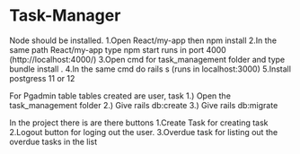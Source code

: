 # Task-Manager

Node should be  installed.
1.Open React/my-app then npm install 
2.In the same path  React/my-app type npm start runs in port 4000 (http://localhost:4000/)
3.Open cmd for  task_management folder and type bundle install .
4.In the same cmd do rails s (runs in localhost:3000)
5.Install postgress 11 or 12 


For Pgadmin table
tables created are user, task
1.) Open the task_management folder
2.) Give rails db:create 
3.) Give rails db:migrate


In the project there is are there buttons 
1.Create Task for creating task 
2.Logout button for loging out the user.
3.Overdue task for  listing out the overdue tasks in the list





